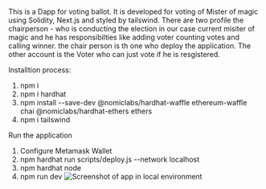 This is a Dapp for voting ballot. It is developed for voting of Mister of magic using Solidity, Next.js and styled by tailswind.
There are two profile the chairperson - who is conducting the election in our case current misiter of magic and he has responsibilties like adding voter counting votes and calling winner. the chair person is th one who deploy the application.
The other account is the Voter who can just vote if he is resgistered.

Installtion process:
1. npm i 
2. npm i hardhat
3. npm install --save-dev @nomiclabs/hardhat-waffle ethereum-waffle chai @nomiclabs/hardhat-ethers ethers
4. npm i tailswind

Run the application
1. Configure Metamask Wallet
2. npm hardhat run scripts/deploy.js --network localhost
3. npm hardhat node
4. npm run dev
![Screenshot of app in local environment](https://user-images.githubusercontent.com/71806138/165582866-425e74f6-b3d4-444f-993f-21a19f3c28d3.png)

